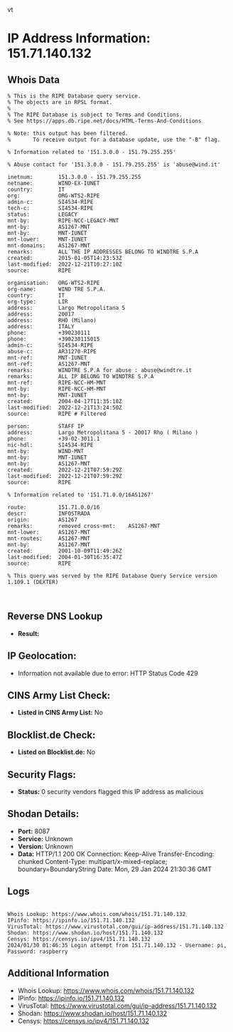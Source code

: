 vt
# IP Address Information: 151.71.140.132

## Whois Data
```
% This is the RIPE Database query service.
% The objects are in RPSL format.
%
% The RIPE Database is subject to Terms and Conditions.
% See https://apps.db.ripe.net/docs/HTML-Terms-And-Conditions

% Note: this output has been filtered.
%       To receive output for a database update, use the "-B" flag.

% Information related to '151.3.0.0 - 151.79.255.255'

% Abuse contact for '151.3.0.0 - 151.79.255.255' is 'abuse@wind.it'

inetnum:        151.3.0.0 - 151.79.255.255
netname:        WIND-EX-IUNET
country:        IT
org:            ORG-WTS2-RIPE
admin-c:        SI4534-RIPE
tech-c:         SI4534-RIPE
status:         LEGACY
mnt-by:         RIPE-NCC-LEGACY-MNT
mnt-by:         AS1267-MNT
mnt-by:         MNT-IUNET
mnt-lower:      MNT-IUNET
mnt-domains:    AS1267-MNT
remarks:        ALL THE IP ADDRESSES BELONG TO WINDTRE S.P.A
created:        2015-01-05T14:23:53Z
last-modified:  2022-12-21T10:27:10Z
source:         RIPE

organisation:   ORG-WTS2-RIPE
org-name:       WIND TRE S.P.A.
country:        IT
org-type:       LIR
address:        Largo Metropolitana 5
address:        20017
address:        RHO (Milano)
address:        ITALY
phone:          +390230111
phone:          +390230115015
admin-c:        SI4534-RIPE
abuse-c:        AR31270-RIPE
mnt-ref:        MNT-IUNET
mnt-ref:        AS1267-MNT
remarks:        WINDTRE S.P.A for abuse : abuse@windtre.it
remarks:        ALL IP BELONG TO WINDTRE S.P.A
mnt-ref:        RIPE-NCC-HM-MNT
mnt-by:         RIPE-NCC-HM-MNT
mnt-by:         MNT-IUNET
created:        2004-04-17T11:35:18Z
last-modified:  2022-12-21T13:24:50Z
source:         RIPE # Filtered

person:         STAFF IP
address:        Largo Metropolitana 5 - 20017 Rho ( Milano )
phone:          +39-02-3011.1
nic-hdl:        SI4534-RIPE
mnt-by:         WIND-MNT
mnt-by:         MNT-IUNET
mnt-by:         AS1267-MNT
created:        2022-12-21T07:59:29Z
last-modified:  2022-12-21T07:59:29Z
source:         RIPE

% Information related to '151.71.0.0/16AS1267'

route:          151.71.0.0/16
descr:          INFOSTRADA
origin:         AS1267
remarks:        removed cross-mnt:    AS1267-MNT
mnt-lower:      AS1267-MNT
mnt-routes:     AS1267-MNT
mnt-by:         AS1267-MNT
created:        2001-10-09T11:49:26Z
last-modified:  2004-01-30T16:35:47Z
source:         RIPE

% This query was served by the RIPE Database Query Service version 1.109.1 (DEXTER)



```
## Reverse DNS Lookup
- **Result:** 

## IP Geolocation:
- Information not available due to error: HTTP Status Code 429

## CINS Army List Check:
- **Listed in CINS Army List:** 
No

## Blocklist.de Check:
- **Listed on Blocklist.de:** 
No

## Security Flags:
- **Status:** 0 security vendors flagged this IP address as malicious

## Shodan Details:
- **Port:** 8087
- **Service:** Unknown
- **Version:** Unknown
- **Data:** HTTP/1.1 200 OK
Connection: Keep-Alive
Transfer-Encoding: chunked
Content-Type: multipart/x-mixed-replace; boundary=BoundaryString
Date: Mon, 29 Jan 2024 21:30:36 GMT



## Logs
```

Whois Lookup: https://www.whois.com/whois/151.71.140.132
IPinfo: https://ipinfo.io/151.71.140.132
VirusTotal: https://www.virustotal.com/gui/ip-address/151.71.140.132
Shodan: https://www.shodan.io/host/151.71.140.132
Censys: https://censys.io/ipv4/151.71.140.132
2024/01/30 01:46:35 Login attempt from 151.71.140.132 - Username: pi, Password: raspberry

```
## Additional Information
- Whois Lookup: https://www.whois.com/whois/151.71.140.132
- IPinfo: https://ipinfo.io/151.71.140.132
- VirusTotal: https://www.virustotal.com/gui/ip-address/151.71.140.132
- Shodan: https://www.shodan.io/host/151.71.140.132
- Censys: https://censys.io/ipv4/151.71.140.132

